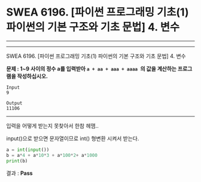 # SWEA 6196. [파이썬 프로그래밍 기초(1) 파이썬의 기본 구조와 기초 문법] 4. 변수

---

---

SWEA 6196. [파이썬 프로그래밍 기초(1) 파이썬의 기본 구조와 기초 문법] 4. 변수



**문제 : 1~9 사이의 정수 a를 입력받아 `a + aa + aaa + aaaa `의 값을 계산하는 프로그램을 작성하십시오.**

```
Input
9

Output
11106
```

***

입력을 어떻게 받는지 못찾아서 한참 헤맴..

input()으로 받으면 문자열이므로 int() 형변환 시켜서 받는다.

```python
a = int(input())
b = a*4 + a*10*3 + a*100*2+ a*1000
print(b)
```

결과 : **Pass**
